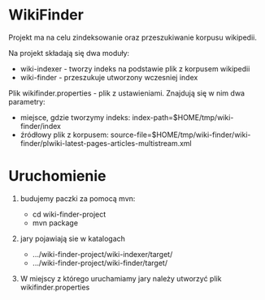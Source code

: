 WikiFinder
==========
Projekt ma na celu zindeksowanie oraz przeszukiwanie korpusu wikipedii.

Na projekt składają się dwa moduły:
 - wiki-indexer - tworzy indeks na podstawie plik z korpusem wikipedii
 - wiki-finder  - przeszukuje utworzony wczesniej index
 
Plik wikifinder.properties - plik z ustawieniami. Znajdują się w nim dwa parametry:
 - miejsce, gdzie tworzymy indeks: index-path=$HOME/tmp/wiki-finder/index 
 - źródłowy plik z korpusem: source-file=$HOME/tmp/wiki-finder/wiki-finder/plwiki-latest-pages-articles-multistream.xml
 
Uruchomienie
============
1. budujemy paczki za pomocą mvn:

   - cd wiki-finder-project
   - mvn package

2.  jary pojawiają sie w katalogach
    - .../wiki-finder-project/wiki-indexer/target/
    - .../wiki-finder-project/wiki-finder/target/
3.  W miejscy z którego uruchamiamy jary należy utworzyć plik wikifinder.properties

